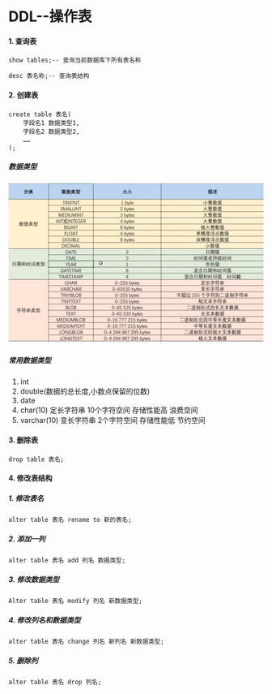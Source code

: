# DDL--操作表

#### 1. 查询表

```mysql
show tables;-- 查询当前数据库下所有表名称
```

```mysql
desc 表名称;-- 查询表结构
```

#### 2. 创建表

```mysql
create table 表名(
	字段名1 数据类型1,
	字段名2 数据类型2,
	……
);
```

##### 数据类型

![](./images/数据类型.png)

##### 常用数据类型

1. int 
2. double(数据的总长度,小数点保留的位数)
3. date
4. char(10) 定长字符串 10个字符空间 存储性能高 浪费空间
5. varchar(10)  变长字符串 2个字符空间 存储性能低 节约空间

#### 3. 删除表

```mysql
drop table 表名;
```

#### 4. 修改表结构

##### 1. 修改表名

```mysql
alter table 表名 rename to 新的表名;
```

##### 2. 添加一列

```mysql
alter table 表名 add 列名 数据类型;
```

##### 3. 修改数据类型

```mysql
Alter table 表名 modify 列名 新数据类型;
```

##### 4. 修改列名和数据类型

```mysql
alter table 表名 change 列名 新列名 新数据类型;
```

##### 5. 删除列

```mysql
alter table 表名 drop 列名;
```

